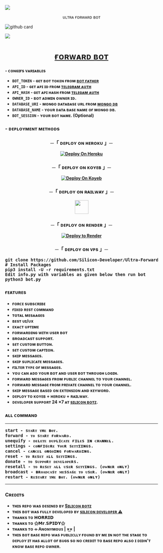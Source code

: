 <img src="https://user-images.githubusercontent.com/73097560/115834477-dbab4500-a447-11eb-908a-139a6edaec5c.gif">

<p align="center">ᴜʟᴛʀᴀ ғᴏʀᴡᴀʀᴅ ʙᴏᴛ</p>


 ![github card](https://github-readme-stats.vercel.app/api/pin/?username=silicon-developer&repo=Ultra-Forward-Bot&theme=dark)

<img src="https://user-images.githubusercontent.com/73097560/115834477-dbab4500-a447-11eb-908a-139a6edaec5c.gif">

<h1 align="center">
 <b><a href="https://t.me/Auto_Forward_Public_Bot" target="/blank">ғᴏʀᴡᴀʀᴅ ʙᴏᴛ</a></>
</h1>

<p align="center"></p>

<b>- ᴄᴏɴɢɪғs ᴠᴀʀɪᴀʙʟᴇs</b>

* `BOT_TOKEN` - ɢᴇᴛ ʙᴏᴛ ᴛᴏᴋᴇɴ ғʀᴏᴍ <a href="https://t.me/BotFather" target="/blank">ʙᴏᴛ ғᴀᴛʜᴇʀ</a>
* `API_ID` - ɢᴇᴛ ᴀᴘɪ ɪᴅ ғʀᴏᴍ <a href="https://my.telegram.org" target="/blank">ᴛᴇʟᴇɢʀᴀᴍ ᴀᴜᴛʜ</a>
* `API_HASH` - ɢᴇᴛ ᴀᴘɪ ʜᴀsʜ ғʀᴏᴍ <a href="https://my.telegram.org" target="/blank">ᴛᴇʟᴇɢᴀᴍ ᴀᴜᴛʜ</a>
* `OWNER_ID` - ʙᴏᴛ ᴀᴅᴍɪɴ ᴏᴡɴᴇʀ ɪᴅ.
* `DATABASE_URI` - ᴍᴏɴɢᴏ ᴅᴀᴛᴀʙᴀsᴇ ᴜʀʟ ғʀᴏᴍ <a href="https://cloud.mongodb.com" target="/blank">ᴍᴏɴɢᴏ ᴅʙ</a>
* `DATABASE_NAME` - ʏᴏᴜʀ ᴅᴀᴛᴀ ʙᴀsᴇ ɴᴀᴍᴇ ᴏғ ᴍᴏɴɢᴏ ᴅʙ.
* `BOT_SESSION` - ʏᴏᴜʀ ʙᴏᴛ ɴᴀᴍᴇ. (Optional)
</details>


<summary><h3>
- <b> ᴅᴇᴘʟᴏʏᴍᴇɴᴛ ᴍᴇᴛʜᴏᴅs </b>
</h3></summary>
<h3 align="center">
    ─「 ᴅᴇᴩʟᴏʏ ᴏɴ ʜᴇʀᴏᴋᴜ 」─
</h3>

<p align="center"><a href="https://heroku.com/deploy?template=https://github.com/Silicon-Developer/Utra-Forward-Bot">
  <img src="https://www.herokucdn.com/deploy/button.svg" alt="Deploy On Heroku">
</a></p>
<h3 align="center">
    ─「 ᴅᴇᴩʟᴏʏ ᴏɴ ᴋᴏʏᴇʙ 」─
</h3>
<p align="center"><a href="https://app.koyeb.com/deploy?type=git&repository=github.com/Silicon-Developer/Ultra-Forward-Bot&branch=main&name=main">
  <img src="https://www.koyeb.com/static/images/deploy/button.svg" alt="Deploy On Koyeb">
</a></p>
<h3 align="center">
    ─「 ᴅᴇᴩʟᴏʏ ᴏɴ ʀᴀɪʟᴡᴀʏ 」─
</h3>
<p align="center"><a href="https://railway.app/deploy?template=https://github.com/Silicon-Developer/Ultra-Forward-Bot"">
     <img height="45px" src="https://railway.app/button.svg">
</a></p>
<h3 align="center">
    ─「 ᴅᴇᴩʟᴏʏ ᴏɴ ʀᴇɴᴅᴇʀ 」─
</h3>
<p align="center"><a href="https://render.com/deploy?repo=https://github.com/Silicon-Developer/Ultra-Forward-Bot">
<img src="https://render.com/images/deploy-to-render-button.svg" alt="Deploy to Render">
</a></p> 
<h3 align="center">
    ─「 ᴅᴇᴩʟᴏʏ ᴏɴ ᴠᴘs 」─
</h3>
<p>
<pre>
git clone https://github.com/Silicon-Developer/Ultra-Forward-Bot.git
# Install Packages
pip3 install -U -r requirements.txt
Edit info.py with variables as given below then run bot
python3 bot.py
</pre>
</p>


### ғᴇᴀᴛᴜʀᴇs
 - ғᴏʀᴄᴇ sᴜʙsᴄʀɪʙᴇ
 - ғɪxᴇᴅ ʀᴇsᴛ ᴄᴏᴍᴍᴀɴᴅ
 - ᴛᴏᴛᴀʟ ᴍᴇsᴀᴀɢᴇs
 - ʙᴇsᴛ ᴜɪ/ᴜx
 - ᴇxᴀᴄᴛ ᴜᴘᴛɪᴍᴇ
 - ғᴏʀᴡᴀʀᴅɪɴɢ ᴡɪᴛʜ ᴜsᴇʀ ʙᴏᴛ
 - ʙʀᴏᴀᴅᴄᴀsᴛ sᴜᴘᴘᴏʀᴛ.
 - sᴇᴛ ᴄᴜsᴛᴏᴍ ʙᴜᴛᴛᴏɴ.
 - sᴇᴛ ᴄᴜsᴛᴏᴍ ᴄᴀᴘᴛɪᴏɴ.
 - sᴋɪᴘ ᴍᴇssᴀɢᴇs.
 - sᴋɪᴘ sᴜᴘʟɪᴄᴀᴛᴇ ᴍᴇssᴀɢᴇs.
 - ғɪʟᴛᴇʀ ᴛʏᴘᴇ ᴏғ ᴍᴇssᴀɢᴇs.
 - ʏᴏᴜ ᴄᴀɴ ᴀᴅᴅ ʏᴏᴜʀ ʙᴏᴛ ᴀɴᴅ ᴜsᴇʀ ʙᴏᴛ ᴛʜʀᴏᴜɢʜ ʟᴏɢɪɴ.
 - ғᴏʀᴡᴀʀᴅ ᴍᴇssᴀɢᴇs ғʀᴏᴍ ᴘᴜʙʟɪᴄ ᴄʜᴀɴɴᴇʟ ᴛᴏ ʏᴏᴜʀ ᴄʜᴀɴɴᴇʟ.
 - ғᴏʀᴡᴀʀᴅ ᴍᴇssᴀɢᴇ ғʀᴏᴍ ᴘʀɪᴠᴀᴛᴇ ᴄʜᴀɴɴᴇʟ ᴛᴏ ʏᴏᴜʀ ᴄʜᴀɴɴᴇʟ.
 - sᴋɪᴘ ᴍᴇssᴀɢᴇ ʙᴀsᴇᴅ ᴏɴ ᴇxᴛᴇɴsɪᴏɴ ᴀɴᴅ ᴋᴇʏᴡᴏʀᴅ.
 - ᴅᴇᴘʟᴏʏ ᴛᴏ ᴋᴏʏᴇʙ + ʜᴇʀᴏᴋᴜ + ʀᴀɪʟᴡᴀʏ.
 - ᴅᴇᴠᴇʟᴏᴘᴇʀ sᴜᴘᴘᴏʀᴛ 24 ×7 ᴀᴛ [sɪʟɪᴄᴏɴ ʙᴏᴛᴢ](https://t.me/Silicon/Botz).



### ᴀʟʟ ᴄᴏᴍᴍᴀɴᴅ

<hr><pre>
start - sᴛᴀʀᴛ ᴛʜᴇ ʙᴏᴛ.
forward - ᴛᴏ sᴛᴀʀᴛ ғᴏʀᴡᴀʀᴅ.
unequify - ᴅᴇʟᴇᴛᴇ ᴅᴜᴘʟɪᴄᴀᴛᴇ ғɪʟᴇs ɪɴ ᴄʜᴀɴɴᴇʟ.
settings - ᴄᴏɴғɪɢᴜʀᴇ ʏᴏᴜʀ sᴇᴛᴛɪɪɴɢs.
cancel - ᴄᴀɴᴄᴇʟ ᴏɴɢᴏɪɴɢ ғᴏʀᴡᴀʀᴅɪɴɢ.
reset - ᴛᴏ ʀᴇsᴇᴛ ᴀʟʟ sᴇᴛᴛɪɴɢs.
donate - ᴛᴏ sᴜᴘᴘᴏʀᴛ ᴅᴇᴠᴇʟᴏᴘᴇʀs.
resetall - ᴛᴏ ʀᴇsᴇᴛ ᴀʟʟ ᴜsᴇʀ sᴇᴛᴛɪɴɢs. (ᴏᴡɴᴇʀ ᴏɴʟʏ)
broadcast - ʙʀᴏᴀᴅᴄᴀsᴛ ᴍᴇssᴀɢᴇ ᴛᴏ ᴜsᴇʀ. (ᴏᴡɴᴇʀ ᴏɴʟʏ)
restart - ʀᴇsᴛᴀʀᴛ ᴛʜᴇ ʙᴏᴛ. (ᴏᴡɴᴇʀ ᴏɴʟʏ)
</pre><hr>


### Cʀᴇᴅɪᴛs

 - ᴛʜɪs ʀᴇᴘᴏ ᴡᴀs ᴅᴇsɪɴᴇᴅ ʙʏ [Sɪʟɪᴄᴏɴ ʙᴏᴛᴢ](htpps://t.me/Silicon_Bot_Update) 
 - ᴛʜɪs ʙᴏᴛ ᴡᴀs ғᴜʟʟʏ ᴅᴇᴠᴇʟᴏᴘᴇᴅ ʙʏ [sɪʟɪᴄᴏɴ ᴅᴇᴠᴇʟᴏᴘᴇʀ ⚠️](https://t.me/Silicon_Official)
 - ᴛʜᴀɴᴋs ᴛᴏ 𝗛𝗢𝗥𝗥𝗜𝗗
 - ᴛʜᴀɴᴋs ᴛᴏ ⚝𝗠𝗿.𝗦𝗣𝗜𝗗𝗬⚝
 - ᴛʜᴀɴᴋs ᴛᴏ ⌯ Ꭺɴᴏɴʏᴍᴏᴜꜱ | ×͜× |
 - ᴛʜɪs ʙᴏᴛ ʙᴀsᴇ ʀᴇᴘᴏ ᴡᴀs ᴘᴜʙʟɪᴄʟʟʏ ғᴏᴜɴᴅ ʙʏ ᴍᴇ ɪɴ ɴᴏᴛ ᴛʜᴇ sᴛᴀɢᴇ ᴛᴏ ᴅᴇᴘʟᴏʏ ɪᴛ ʜᴀs ᴀʟʟᴏᴛ ᴏғ ʙᴜɢs sᴏ ɴᴏ ᴄʀᴇᴅɪᴛ ᴛᴏ ʙᴀsᴇ ʀᴇᴘᴏ ᴀʟsᴏ ɪ ᴅɪᴅɴ'ᴛ ᴋɴᴏᴡ ʙᴀsᴇ ʀᴇᴘᴏ ᴏᴡɴᴇʀ.
